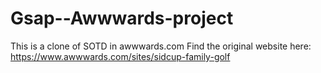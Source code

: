 # Gsap--Awwwards-project
This is a clone of SOTD in awwwards.com
Find the original website here: https://www.awwwards.com/sites/sidcup-family-golf
